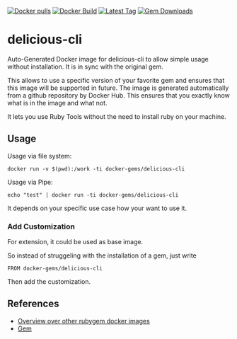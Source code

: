 [![Docker pulls](https://img.shields.io/docker/pulls/rubygem/delicious-cli.svg)](https://hub.docker.com/r/rubygem/delicious-cli/)
[![Docker Build](https://img.shields.io/docker/automated/rubygem/delicious-cli.svg)](https://hub.docker.com/r/rubygem/delicious-cli/)
[![Latest Tag](https://img.shields.io/github/tag/docker-rubygem/delicious-cli.svg)](https://hub.docker.com/r/rubygem/delicious-cli/)
[![Gem Downloads](https://img.shields.io/gem/dt/delicious-cli.svg)](https://rubygems.org/gems/delicious-cli/)
# delicious-cli

Auto-Generated Docker image for delicious-cli to allow simple usage without installation.
It is in sync with the original gem.

This allows to use a specific version of your favorite gem and ensures that this image will be supported in future.
The image is generated automatically from a github repository by Docker Hub.
This ensures that you exactly know what is in the image and what not.

It lets you use Ruby Tools without the need to install ruby on your machine.

## Usage

Usage via file system:

`docker run -v $(pwd):/work -ti docker-gems/delicious-cli`

Usage via Pipe:

`echo "test" | docker run -ti docker-gems/delicious-cli`

It depends on your specific use case how your want to use it.

### Add Customization

For extension, it could be used as base image.

So instead of struggeling with the installation of a gem, just write

`FROM docker-gems/delicious-cli`

Then add the customization.

## References

 - [Overview over other rubygem docker images](https://github.com/thinkbot/docker-rubygem)
 - [Gem](https://rubygems.org/gems/delicious-cli/)
